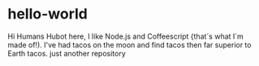 # hello-world

Hi Humans
Hubot here, I like Node.js and Coffeescript {that´s what I´m made of!).
I've had tacos on the moon and find tacos then far superior to Earth tacos.
just another repository
